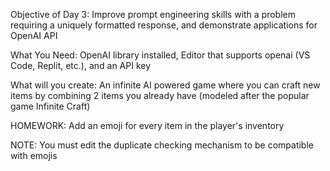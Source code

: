 Objective of Day 3: Improve prompt engineering skills with a problem requiring a uniquely formatted response, and demonstrate applications for OpenAI API

What You Need: OpenAI library installed, Editor that supports openai (VS Code, Replit, etc.), and an API key

What will you create: An infinite AI powered game where you can craft new items by combining 2 items you already have (modeled after the popular game Infinite Craft)

HOMEWORK: Add an emoji for every item in the player's inventory

NOTE: You must edit the duplicate checking mechanism to be compatible with emojis